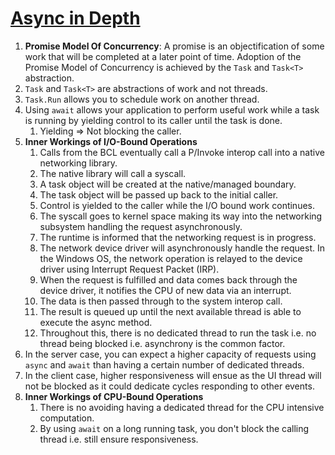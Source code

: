 # [Async in Depth](https://docs.microsoft.com/en-us/dotnet/standard/async-in-depth)

1. __Promise Model Of Concurrency__: A promise is an objectification of some work that will be completed at a later point of time. Adoption of the Promise Model of Concurrency is achieved by the ``Task`` and ``Task<T>`` abstraction.
2. ``Task`` and ``Task<T>`` are abstractions of work and not threads.
3. ``Task.Run`` allows you to schedule work on another thread.
4. Using ``await`` allows your application to perform useful work while a task is running by yielding control to its caller until the task is done.
   1. Yielding => Not blocking the caller.
5. __Inner Workings of I/O-Bound Operations__
   1. Calls from the BCL eventually call a P/Invoke interop call into a native networking library.
   2. The native library will call a syscall.
   3. A task object will be created at the native/managed boundary.
   4. The task object will be passed up back to the initial caller.
   5. Control is yielded to the caller while the I/O bound work continues.
   6. The syscall goes to kernel space making its way into the networking subsystem handling the request asynchronously.
   7. The runtime is informed that the networking request is in progress.
   8. The network device driver will asynchronously handle the request. In the Windows OS, the network operation is relayed to the device driver using Interrupt Request Packet (IRP).
   9. When the request is fulfilled and data comes back through the device driver, it notifies the CPU of new data via an interrupt. 
   10. The data is then passed through to the system interop call.
   11. The result is queued up until the next available thread is able to execute the async method.
   12. Throughout this, there is no dedicated thread to run the task i.e. no thread being blocked i.e. asynchrony is the common factor.
6.  In the server case, you can expect a higher capacity of requests using ``async`` and ``await`` than having a certain number of dedicated threads.
7.  In the client case, higher responsiveness will ensue as the UI thread will not be blocked as it could dedicate cycles responding to other events.
8.  __Inner Workings of CPU-Bound Operations__
    1. There is no avoiding having a dedicated thread for the CPU intensive computation.
    2. By using ``await`` on a long running task, you don't block the calling thread i.e. still ensure responsiveness.